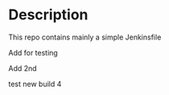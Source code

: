 # Description

This repo contains mainly a simple Jenkinsfile

Add for testing

Add 2nd 

test new build 4
